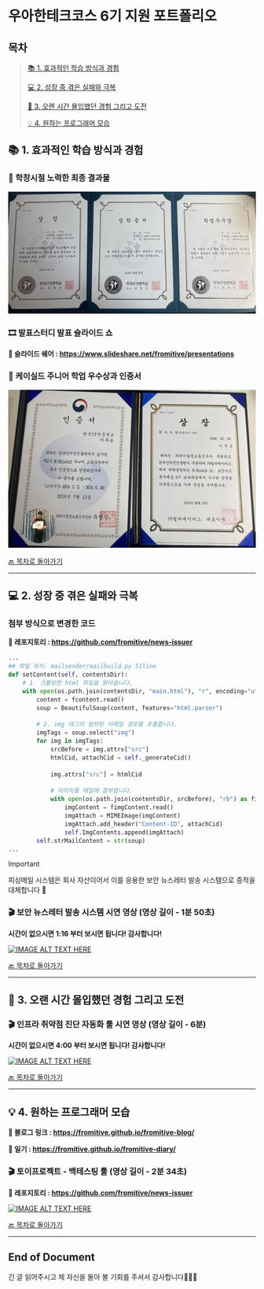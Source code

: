 # 우아한테크코스 6기 지원 포트폴리오

## 목차
> [📚 1. 효과적인 학습 방식과 경험](https://github.com/fromitive/woowahan-tech#-1-%ED%9A%A8%EA%B3%BC%EC%A0%81%EC%9D%B8-%ED%95%99%EC%8A%B5-%EB%B0%A9%EC%8B%9D%EA%B3%BC-%EA%B2%BD%ED%97%98)
>
> [💻 2. 성장 중 겪은 실패와 극복](https://github.com/fromitive/woowahan-tech#-2-%EC%84%B1%EC%9E%A5-%EC%A4%91-%EA%B2%AA%EC%9D%80-%EC%8B%A4%ED%8C%A8%EC%99%80-%EA%B7%B9%EB%B3%B5)
>
> [🚣 3. 오랜 시간 몰입했던 경험 그리고 도전](https://github.com/fromitive/woowahan-tech#-3-%EC%98%A4%EB%9E%9C-%EC%8B%9C%EA%B0%84-%EB%AA%B0%EC%9E%85%ED%96%88%EB%8D%98-%EA%B2%BD%ED%97%98-%EA%B7%B8%EB%A6%AC%EA%B3%A0-%EB%8F%84%EC%A0%84)
>
> [💡 4. 원하는 프로그래머 모습](https://github.com/fromitive/woowahan-tech#-4-%EC%9B%90%ED%95%98%EB%8A%94-%ED%94%84%EB%A1%9C%EA%B7%B8%EB%9E%98%EB%A8%B8-%EB%AA%A8%EC%8A%B5)

## 📚 1. 효과적인 학습 방식과 경험

### 🎉 학창시절 노력한 최종 결과물

![학창시절 공부 성과](resource/school.png)

### 🎞️ 발표스터디 발표 슬라이드 쇼

**🔗 슬라이드 쉐어 : https://www.slideshare.net/fromitive/presentations**

### 🎉 케이실드 주니어 학업 우수상과 인증서

![Alt text](resource/k-shield.png)


[🔙 목차로 돌아가기](https://github.com/fromitive/woowahan-tech#%EB%AA%A9%EC%B0%A8)

---

## 💻 2. 성장 중 겪은 실패와 극복

### 첨부 방식으로 변경한 코드

**🔗 레포지토리 : https://github.com/fromitive/news-issuer**
``` python
...
## 파일 위치: mailsender/mailbuild.py 51line
def setContent(self, contentsDir):
    # 1. 크롤링한 html 파일을 읽어옵니다.
    with open(os.path.join(contentsDir, "main.html"), "r", encoding="utf-8") as fcontent:  
        content = fcontent.read()
        soup = BeautifulSoup(content, features="html.parser")

        # 2. img 테그의 첨부된 이메일 경로를 추출합니다.
        imgTags = soup.select("img")
        for img in imgTags:
            srcBefore = img.attrs["src"]
            htmlCid, attachCid = self._generateCid()

            img.attrs["src"] = htmlCid

            # 이미지를 메일에 첨부합니다.
            with open(os.path.join(contentsDir, srcBefore), "rb") as fimgContent:
                imgContent = fimgContent.read()
                imgAttach = MIMEImage(imgContent)
                imgAttach.add_header("Content-ID", attachCid)
                self.ImgContents.append(imgAttach)
        self.strMailContent = str(soup)
...
```

> [!IMPORTANT]
> 피싱메일 시스템은 회사 자산이어서 이를 응용한 보안 뉴스레터 발송 시스템으로 증적을 대체합니다 🙏

### 🎬 보안 뉴스레터 발송 시스템 시연 영상 (영상 길이 - 1분 50초)

**시간이 없으시면 1:16 부터 보시면 됩니다! 감사합니다!**

[![IMAGE ALT TEXT HERE](http://img.youtube.com/vi/EqdP1rJLXiI/0.jpg)](https://youtu.be/EqdP1rJLXiI)

[🔙 목차로 돌아가기](https://github.com/fromitive/woowahan-tech#%EB%AA%A9%EC%B0%A8)

---

## 🚣 3. 오랜 시간 몰입했던 경험 그리고 도전


### 🎬 인프라 취약점 진단 자동화 툴 시연 영상 (영상 길이 - 6분)

**시간이 없으시면 4:00 부터 보시면 됩니다! 감사합니다!**

[![IMAGE ALT TEXT HERE](http://img.youtube.com/vi/fCxAIZc_xj8/0.jpg)](https://youtu.be/fCxAIZc_xj8)

[🔙 목차로 돌아가기](https://github.com/fromitive/woowahan-tech#%EB%AA%A9%EC%B0%A8)

---

## 💡 4. 원하는 프로그래머 모습

**🔗 블로그 링크 : https://fromitive.github.io/fromitive-blog/**

**🔗 일기 : https://fromitive.github.io/fromitive-diary/**

### 🎬 토이프로젝트 - 백테스팅 툴 (영상 길이 - 2분 34초)

**🔗 레포지토리 : https://github.com/fromitive/news-issuer**

[![IMAGE ALT TEXT HERE](http://img.youtube.com/vi/8__cC-urP7A/0.jpg)](https://youtu.be/8__cC-urP7A)

[🔙 목차로 돌아가기](https://github.com/fromitive/woowahan-tech#%EB%AA%A9%EC%B0%A8)

---

## End of Document

긴 글 읽어주시고 제 자신을 돌아 볼 기회를 주셔서 감사합니다🙇🏻‍♂️